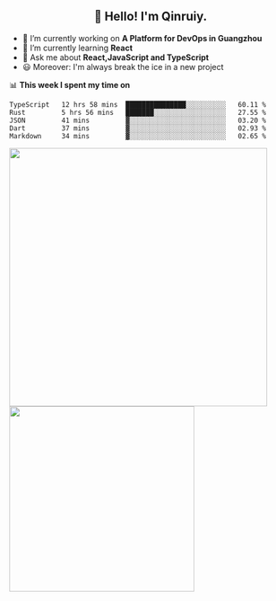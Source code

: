 <h2 align="center">👋 Hello! I'm Qinruiy.</h2>


- 🔭 I’m currently working on **A Platform for DevOps in Guangzhou**
- 🌱 I’m currently learning **React**
- 💬 Ask me about **React,JavaScript and TypeScript**
- 😃 Moreover: I'm always break the ice in a new project

📊 **This week I spent my time on**

<!--START_SECTION:waka-->
```text
TypeScript   12 hrs 58 mins  ███████████████░░░░░░░░░░   60.11 % 
Rust         5 hrs 56 mins   ███████░░░░░░░░░░░░░░░░░░   27.55 % 
JSON         41 mins         ▓░░░░░░░░░░░░░░░░░░░░░░░░   03.20 % 
Dart         37 mins         ▓░░░░░░░░░░░░░░░░░░░░░░░░   02.93 % 
Markdown     34 mins         ▓░░░░░░░░░░░░░░░░░░░░░░░░   02.65 % 
```
<!--END_SECTION:waka-->

<p>
<img align="left" width="460" src="https://github-readme-stats.vercel.app/api?username=Qinruiy&custom_title=Qrinruiy's Github Stats&theme=graywhite&hide_border=true"/> <img align="left" width="330" src="https://github-readme-stats.vercel.app/api/top-langs/?username=Qinruiy&layout=compact&theme=graywhite&hide_border=true"/>
</p>
